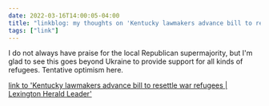 ```yaml
---
date: 2022-03-16T14:00:05-04:00
title: "linkblog: my thoughts on 'Kentucky lawmakers advance bill to resettle war refugees | Lexington Herald Leader'"
tags: ["link"]
---
```

I do not always have praise for the local Republican supermajority, but I'm glad to see this goes beyond Ukraine to provide support for all kinds of refugees. Tentative optimism here.
 
[link to 'Kentucky lawmakers advance bill to resettle war refugees | Lexington Herald Leader'](https://www.kentucky.com/news/state/kentucky/article259462244.html)
